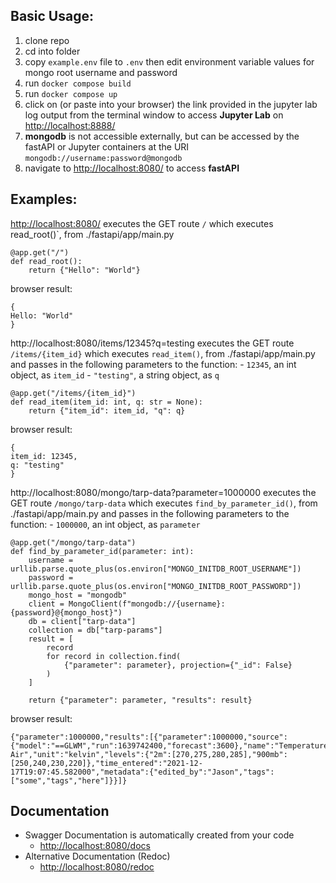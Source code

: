 ## Basic Usage:

1. clone repo
2. cd into folder
3. copy `example.env` file to `.env` then edit environment variable values for mongo root username and password
4. run `docker compose build`
5. run `docker compose up`
6. click on (or paste into your browser) the link provided in the jupyter lab log output from the terminal window to 
access **Jupyter Lab** on [http://localhost:8888/](http://localhost:8888/)
7. **mongodb** is not accessible externally, but can be accessed by the fastAPI or Jupyter containers at the
URI `mongodb://username:password@mongodb`
8. navigate to [http://localhost:8080/](http://localhost:8080/) to access **fastAPI**
## Examples:
[http://localhost:8080/](http://localhost:8080/) executes the GET route `/` which executes read_root()`, from ./fastapi/app/main.py
```
@app.get("/")
def read_root():
    return {"Hello": "World"}
```
browser result:
```
{
Hello: "World"
}
```
http://localhost:8080/items/12345?q=testing executes the GET route `/items/{item_id}` which executes `read_item()`,
from ./fastapi/app/main.py and passes in the following parameters to the function: 
    - `12345`, an int object, as `item_id`
    - `"testing"`, a string object, as `q`
```
@app.get("/items/{item_id}")
def read_item(item_id: int, q: str = None):
    return {"item_id": item_id, "q": q}
```
browser result:
```
{
item_id: 12345,
q: "testing"
}
```
http://localhost:8080/mongo/tarp-data?parameter=1000000 executes the GET route `/mongo/tarp-data` which 
executes `find_by_parameter_id()`, from ./fastapi/app/main.py and passes in the following parameters to the function: 
    - `1000000`, an int object, as `parameter`

```
@app.get("/mongo/tarp-data")
def find_by_parameter_id(parameter: int):
    username = urllib.parse.quote_plus(os.environ["MONGO_INITDB_ROOT_USERNAME"])
    password = urllib.parse.quote_plus(os.environ["MONGO_INITDB_ROOT_PASSWORD"])
    mongo_host = "mongodb"
    client = MongoClient(f"mongodb://{username}:{password}@{mongo_host}")
    db = client["tarp-data"]
    collection = db["tarp-params"]
    result = [
        record
        for record in collection.find(
            {"parameter": parameter}, projection={"_id": False}
        )
    ]

    return {"parameter": parameter, "results": result}
```
browser result:
```
{"parameter":1000000,"results":[{"parameter":1000000,"source":{"model":"==GLWM","run":1639742400,"forecast":3600},"name":"Temperature Air","unit":"kelvin","levels":{"2m":[270,275,280,285],"900mb":[250,240,230,220]},"time_entered":"2021-12-17T19:07:45.582000","metadata":{"edited_by":"Jason","tags":["some","tags","here"]}}]}
```

## Documentation
  - Swagger Documentation is automatically created from your code
    - [http://localhost:8080/docs](http://localhost:8080/docs)
  - Alternative Documentation (Redoc)
    - [http://localhost:8080/redoc](http://localhost:8080/redoc)